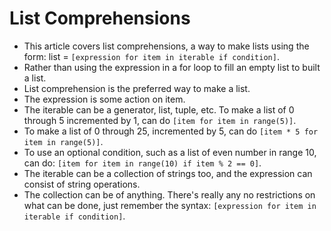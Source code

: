 # List Comprehensions
- This article covers list comprehensions, a way to make lists using the form: list = `[expression for item in iterable if condition]`.
- Rather than using the expression in a for loop to fill an empty list to built a list. 
- List comprehension is the preferred way to make a list. 
- The expression is some action on item. 
- The iterable can be a generator, list, tuple, etc. To make a list of 0 through 5 incremented by 1, can do `[item for item in range(5)]`. 
- To make a list of 0 through 25, incremented by 5, can do `[item * 5 for item in range(5)]`. 
- To use an optional condition, such as a list of even number in range 10, can do: `[item for item in range(10) if item % 2 == 0]`. 
- The iterable can be a collection of strings too, and the expression can consist of string operations. 
- The collection can be of anything. There's really any no restrictions on what can be done, just remember the syntax: `[expression for item in iterable if condition]`.
